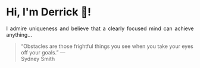 # Hi, I'm Derrick 👋!
<p align="justify">I admire uniqueness and believe that a clearly focused mind can achieve anything...</p> 
<!-- #quote-start -->
<blockquote>&ldquo;Obstacles are those frightful things you see when you take your eyes off your goals.&rdquo; &mdash; <footer>Sydney Smith</footer></blockquote>
<!-- #quote-end -->
